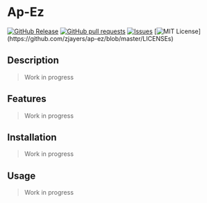 # Ap-Ez
[![GitHub Release](https://img.shields.io/github/release/zjayers/ap-ez.svg?style=flat)]()
[![GitHub pull requests](https://img.shields.io/github/issues-pr/zjayers/ap-ez.svg?style=flat)]()
[![Issues](https://img.shields.io/github/issues-raw/zjayers/ap-ez.svg?maxAge=25000)](https://github.com/zjayers/ap-ez/issues)
[![MIT License](https://img.shields.io/apm/l/atomic-ui.svg?)](https://github.com/zjayers/ap-ez/blob/master/LICENSEs)

## Description

> Work in progress

## Features

> Work in progress

## Installation

> Work in progress

## Usage

> Work in progress